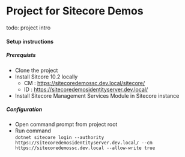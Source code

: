 # Project for Sitecore Demos

todo: project intro

#### Setup instructions

##### Prerequists 

- Clone the project 
- Install Sitcore 10.2 locally
  - CM : https://sitecoredemossc.dev.local/sitecore/
  - ID : https://sitecoredemosidentityserver.dev.local/
- Install Sitecore Management Services Module in Sitecore instance

##### Configuration
- Open command prompt from project root
- Run command \
	`dotnet sitecore login --authority https://sitecoredemosidentityserver.dev.local/ --cm https://sitecoredemossc.dev.local --allow-write true`
 
